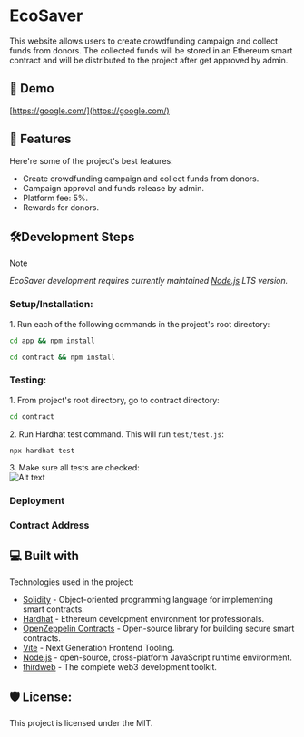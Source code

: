 # EcoSaver

This website allows users to create crowdfunding campaign and collect funds from donors. The collected funds will be stored in an Ethereum smart contract and will be distributed to the project after get approved by admin.

## 🚀 Demo

[https://google.com/](https://google.com/)

## 🧐 Features

Here're some of the project's best features: 
* Create crowdfunding campaign and collect funds from donors. 
* Campaign approval and funds release by admin. 
* Platform fee: 5%. 
* Rewards for donors.

## 🛠️Development Steps

> [!NOTE]
> _EcoSaver development requires currently maintained [Node.js](https://nodejs.org/en) LTS version._

### Setup/Installation:

1\. Run each of the following commands in the project's root directory:  
``` bash
cd app && npm install
```  
``` bash
cd contract && npm install
```  

### Testing:
1\. From project's root directory, go to contract directory:  
``` bash
cd contract
```  
2\. Run Hardhat test command. This will run `test/test.js`:  
``` bash
npx hardhat test
```  
3\. Make sure all tests are checked:  
![Alt text](https://bafkreic2ckiiyrbcuw7h7djs4wry3wmxeyaq5ofp26jvyr5vuo6tja7uza.ipfs.nftstorage.link/ "a title")

### Deployment

### Contract Address

## 💻 Built with

Technologies used in the project: 
* [Solidity](https://soliditylang.org/) - Object-oriented programming language for implementing smart contracts.
* [Hardhat](https://hardhat.org/) - Ethereum development environment for professionals.
* [OpenZeppelin Contracts](https://www.openzeppelin.com/contracts) - Open-source library for building secure smart contracts.
* [Vite](https://vitejs.dev/) - Next Generation Frontend Tooling.
* [Node.js](https://nodejs.org/en) - open-source, cross-platform JavaScript runtime environment.
* [thirdweb](https://thirdweb.com/) - The complete web3 development toolkit.


## 🛡️ License:

This project is licensed under the MIT.
